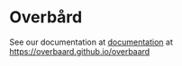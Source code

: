 # Overbård

See our documentation at [documentation](user-guide.md) at https://overbaard.github.io/overbaard
